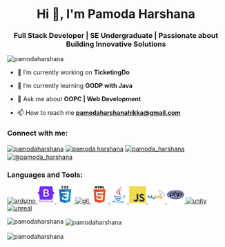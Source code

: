<h1 align="center">Hi 👋, I'm Pamoda Harshana</h1>
<h3 align="center">Full Stack Developer | SE Undergraduate | Passionate about Building Innovative Solutions</h3>

<p align="left"> <img src="https://komarev.com/ghpvc/?username=pamodaharshana&label=Profile%20views&color=0eb437&style=plastic" alt="pamodaharshana" /> </p>

- 🔭 I’m currently working on **TicketingDo**

- 🌱 I’m currently learning **OODP with Java**

- 💬 Ask me about **OOPC | Web Development**

- 📫 How to reach me **pamodaharshanahikka@gmail.com**

<h3 align="left">Connect with me:</h3>
<p align="left">
<a href="https://twitter.com/pamodaharshana" target="blank"><img align="center" src="https://raw.githubusercontent.com/rahuldkjain/github-profile-readme-generator/master/src/images/icons/Social/twitter.svg" alt="pamodaharshana" height="30" width="40" /></a>
<a href="https://linkedin.com/in/pamoda harshana" target="blank"><img align="center" src="https://raw.githubusercontent.com/rahuldkjain/github-profile-readme-generator/master/src/images/icons/Social/linked-in-alt.svg" alt="pamoda harshana" height="30" width="40" /></a>
<a href="https://instagram.com/pamoda_harshana" target="blank"><img align="center" src="https://raw.githubusercontent.com/rahuldkjain/github-profile-readme-generator/master/src/images/icons/Social/instagram.svg" alt="pamoda_harshana" height="30" width="40" /></a>
<a href="https://www.youtube.com/c/@pamoda_harshana" target="blank"><img align="center" src="https://raw.githubusercontent.com/rahuldkjain/github-profile-readme-generator/master/src/images/icons/Social/youtube.svg" alt="@pamoda_harshana" height="30" width="40" /></a>
</p>

<h3 align="left">Languages and Tools:</h3>
<p align="left"> <a href="https://www.arduino.cc/" target="_blank" rel="noreferrer"> <img src="https://cdn.worldvectorlogo.com/logos/arduino-1.svg" alt="arduino" width="40" height="40"/> </a> <a href="https://getbootstrap.com" target="_blank" rel="noreferrer"> <img src="https://raw.githubusercontent.com/devicons/devicon/master/icons/bootstrap/bootstrap-plain-wordmark.svg" alt="bootstrap" width="40" height="40"/> </a> <a href="https://www.w3schools.com/css/" target="_blank" rel="noreferrer"> <img src="https://raw.githubusercontent.com/devicons/devicon/master/icons/css3/css3-original-wordmark.svg" alt="css3" width="40" height="40"/> </a> <a href="https://git-scm.com/" target="_blank" rel="noreferrer"> <img src="https://www.vectorlogo.zone/logos/git-scm/git-scm-icon.svg" alt="git" width="40" height="40"/> </a> <a href="https://www.w3.org/html/" target="_blank" rel="noreferrer"> <img src="https://raw.githubusercontent.com/devicons/devicon/master/icons/html5/html5-original-wordmark.svg" alt="html5" width="40" height="40"/> </a> <a href="https://www.java.com" target="_blank" rel="noreferrer"> <img src="https://raw.githubusercontent.com/devicons/devicon/master/icons/java/java-original.svg" alt="java" width="40" height="40"/> </a> <a href="https://developer.mozilla.org/en-US/docs/Web/JavaScript" target="_blank" rel="noreferrer"> <img src="https://raw.githubusercontent.com/devicons/devicon/master/icons/javascript/javascript-original.svg" alt="javascript" width="40" height="40"/> </a> <a href="https://www.mysql.com/" target="_blank" rel="noreferrer"> <img src="https://raw.githubusercontent.com/devicons/devicon/master/icons/mysql/mysql-original-wordmark.svg" alt="mysql" width="40" height="40"/> </a> <a href="https://www.php.net" target="_blank" rel="noreferrer"> <img src="https://raw.githubusercontent.com/devicons/devicon/master/icons/php/php-original.svg" alt="php" width="40" height="40"/> </a> <a href="https://unity.com/" target="_blank" rel="noreferrer"> <img src="https://www.vectorlogo.zone/logos/unity3d/unity3d-icon.svg" alt="unity" width="40" height="40"/> </a> <a href="https://unrealengine.com/" target="_blank" rel="noreferrer"> <img src="https://raw.githubusercontent.com/kenangundogan/fontisto/036b7eca71aab1bef8e6a0518f7329f13ed62f6b/icons/svg/brand/unreal-engine.svg" alt="unreal" width="40" height="40"/> </a> </p>

<p><img align="left" src="https://github-readme-stats.vercel.app/api/top-langs?username=pamodaharshana&show_icons=true&locale=en&layout=compact" alt="pamodaharshana" /></p>

<p>&nbsp;<img align="center" src="https://github-readme-stats.vercel.app/api?username=pamodaharshana&show_icons=true&theme=tokyonight&locale=en" alt="pamodaharshana" /></p>

<p><img align="center" src="https://github-readme-streak-stats.herokuapp.com/?user=pamodaharshana&theme=dark" alt="pamodaharshana" /></p>

